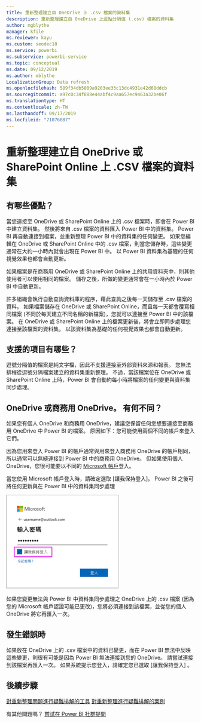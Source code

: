 ```yaml
---
title: 重新整理建立自 OneDrive 上 .csv 檔案的資料集
description: 重新整理建立自 OneDrive 上逗點分隔值 (.csv) 檔案的資料集
author: mgblythe
manager: kfile
ms.reviewer: kayu
ms.custom: seodec18
ms.service: powerbi
ms.subservice: powerbi-service
ms.topic: conceptual
ms.date: 09/12/2019
ms.author: mblythe
LocalizationGroup: Data refresh
ms.openlocfilehash: 589f34db5009a9203ee33c13dc4931e42d68ddcb
ms.sourcegitcommit: a97c0c34f888e44abf4c9aa657ec9463a32be06f
ms.translationtype: HT
ms.contentlocale: zh-TW
ms.lasthandoff: 09/17/2019
ms.locfileid: "71076087"
---
```

# <a name="refresh-a-dataset-created-from-a-csv-file-on-onedrive-or-sharepoint-online"></a>重新整理建立自 OneDrive 或 SharePoint Online 上 .CSV 檔案的資料集
## <a name="what-are-the-advantages"></a>有哪些優點？
當您連接至 OneDrive 或 SharePoint Online 上的 .csv 檔案時，即會在 Power BI 中建立資料集。 然後將來自 .csv 檔案的資料匯入 Power BI 中的資料集。 Power BI 再自動連接到檔案，並重新整理 Power BI 中的資料集的任何變更。 如果您編輯在 OneDrive 或 SharePoint Online 中的 .csv 檔案，則當您儲存時，這些變更通常在大約一小時內就會出現在 Power BI 中。 以 Power BI 資料集為基礎的任何視覺效果也都會自動更新。

如果檔案是在商務用 OneDrive 或 SharePoint Online 上的共用資料夾中，則其他使用者可以使用相同的檔案。 儲存之後，所做的變更通常會在一小時內於 Power BI 中自動更新。

許多組織會執行自動查詢資料庫的程序，藉此查詢之後每一天儲存至 .csv 檔案的資料。 如果檔案儲存在 OneDrive 或 SharePoint Online，而且每一天都會覆寫相同檔案 (不同於每天建立不同名稱的新檔案)，您就可以連接至 Power BI 中的該檔案。 在 OneDrive 或 SharePoint Online 上的檔案更新後，將會立即同步處理您連接至該檔案的資料集。 以該資料集為基礎的任何視覺效果也都會自動更新。

## <a name="whats-supported"></a>支援的項目有哪些？
逗號分隔值的檔案是純文字檔，因此不支援連接至外部資料來源和報表。 您無法排程從逗號分隔檔案建立的資料集重新整理。 不過，當該檔案位在 OneDrive 或 SharePoint Online 上時，Power BI 會自動約每小時將檔案的任何變更與資料集同步處理。

## <a name="onedrive-or-onedrive-for-business-whats-the-difference"></a>OneDrive 或商務用 OneDrive。 有何不同？
如果您有個人 OneDrive 和商務用 OneDrive，建議您保留任何您想要連接至商務用 OneDrive 中 Power BI 的檔案。 原因如下：您可能使用兩個不同的帳戶來登入它們。

因為您用來登入 Power BI 的帳戶通常與用來登入商務用 OneDrive 的帳戶相同，所以通常可以無縫連接到 Power BI 中的商務用 OneDrive。 但如果使用個人 OneDrive，您很可能要以不同的 [Microsoft 帳戶](https://account.microsoft.com)登入。

當您使用 Microsoft 帳戶登入時，請確定選取 [讓我保持登入]。 Power BI 之後可將任何更新與在 Power BI 中的資料集同步處理

![登入範例](media/refresh-csv-file-onedrive/refresh_signin_keepmesignedin.png)

如果您變更無法與 Power BI 中資料集同步處理之 OneDrive 上的 .csv 檔案 (因為您的 Microsoft 帳戶認證可能已更改)，您將必須連接到該檔案，並從您的個人 OneDrive 將它再匯入一次。

## <a name="when-things-go-wrong"></a>發生錯誤時
如果放在 OneDrive 上的 .csv 檔案中的資料已變更，而在 Power BI 無法中反映這些變更，則很有可能是因為 Power BI 無法連接到您的 OneDrive。 請嘗試連接到該檔案再匯入一次。 如果系統提示您登入，請確定您已選取 [讓我保持登入]  。

## <a name="next-steps"></a>後續步驟
[對重新整理問題進行疑難排解的工具](service-gateway-onprem-tshoot.md)
[對重新整理進行疑難排解的案例](refresh-troubleshooting-refresh-scenarios.md)

有其他問題嗎？ [嘗試在 Power BI 社群提問](https://community.powerbi.com/)


